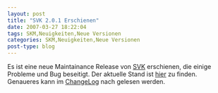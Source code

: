 ```yaml
---
layout: post
title: "SVK 2.0.1 Erschienen"
date: 2007-03-27 18:22:04
tags: SKM,Neuigkeiten,Neue Versionen
categories: SKM,Neuigkeiten,Neue Versionen
post-type: blog
---
```

Es ist eine neue Maintainance Release von <a href="http://svk.bestpractical.com/view/HomePage"  title="SVK">SVK</a> erschienen, die einige Probleme und Bug beseitigt. Der aktuelle Stand ist <a href="http://download.bestpractical.com/pub/svk/">hier</a> zu finden. Genaueres kann im <a href="http://search.cpan.org/src/CLKAO/SVK-v2.0.1/CHANGES">ChangeLog</a> nach gelesen werden.

